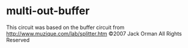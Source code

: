 # multi-out-buffer

This circuit was based on the buffer circuit from <http://www.muzique.com/lab/splitter.htm> ©2007 Jack Orman All Rights Reserved


